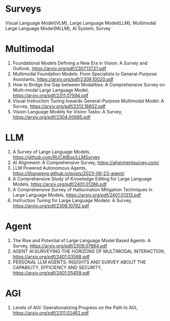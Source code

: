 # Surveys
Visual Language Model(VLM), Large Language Model(LLM), Multimodal Large Language Model(MLLM), AI System, Survey

# Multimodal
1. Foundational Models Defining a New Era in Vision: A Survey and Outlook, https://arxiv.org/pdf/2307.13721.pdf
2. Multimodal Foundation Models: From Specialists to General-Purpose Assistants, https://arxiv.org/pdf/2309.10020.pdf
3. How to Bridge the Gap between Modalities: A Comprehensive Survey on Multi-modal Large Language Model, https://arxiv.org/pdf/2311.07594.pdf
4. Visual Instruction Tuning towards General-Purpose Multimodal Model: A Survey, https://arxiv.org/pdf/2312.16602.pdf
5. Vision-Language Models for Vision Tasks: A Survey, https://arxiv.org/pdf/2304.00685.pdf

# LLM
1. A Survey of Large Language Models, https://github.com/RUCAIBox/LLMSurvey
2. AI Alignment: A Comprehensive Survey, https://alignmentsurvey.com/
3. LLM Powered Autonomous Agents, https://lilianweng.github.io/posts/2023-06-23-agent/
4. A Comprehensive Study of Knowledge Editing for Large Language Models, https://arxiv.org/pdf/2401.01286.pdf
5. A Comprehensive Survey of Hallucination Mitigation Techniques in Large Language Models, https://arxiv.org/pdf/2401.01313.pdf
6. Instruction Tuning for Large Language Models: A Survey, https://arxiv.org/pdf/2308.10792.pdf

# Agent
1. The Rise and Potential of Large Language Model Based Agents: A Survey, https://arxiv.org/pdf/2309.07864.pdf
2. AGENT AI:SURVEYING THE HORIZONS OF MULTIMODAL INTERACTION, https://arxiv.org/pdf/2401.03568.pdf
3. PERSONAL LLM AGENTS: INSIGHTS AND SURVEY ABOUT THE CAPABILITY, EFFICIENCY AND SECURITY, https://arxiv.org/pdf/2401.05459.pdf

# AGI
1. Levels of AGI: Operationalizing Progress on the Path to AGI, https://arxiv.org/pdf/2311.02462.pdf
